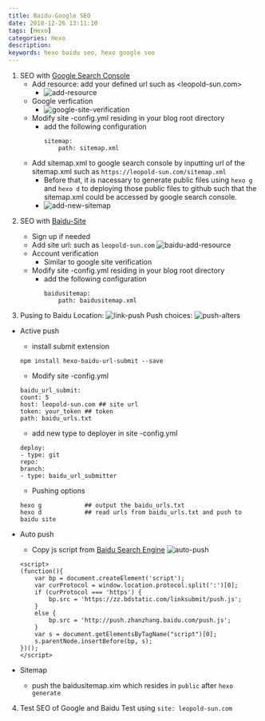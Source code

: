 ```yaml
---
title: Baidu-Google SEO
date: 2018-12-26 13:11:10
tags: [Hexo]
categories: Hexo
description:
keywords: hexo baidu seo, hexo google seo
---
```


1. SEO with [Google Search Console](https://search.google.com/search-console?resource_id=https%3A%2F%2Fleopold-sun.com%2F)
	- Add resource: add your defined url such as <leopold-sun.com>
		- ![add-resource](/images/hexo-seo/add-resource.png)	
	- Google verfication
		- ![google-site-verification](/images/hexo-seo/google-site-verification.png)
	- Modify site -config.yml residing in your blog root directory
		- add the following configuration
			```
			sitemap:
				path: sitemap.xml
			```
	- Add sitemap.xml to google search console by inputting url of the sitemap.xml such as `https://leopold-sun.com/sitemap.xml`
		- Before that, it is nacessary to generate public files using `hexo g` and `hexo d` to deploying those public files to github such that the sitemap.xml could be accessed by google search console.
		- ![add-new-sitemap](/images/hexo-seo/add-new-sitemap.png)

<!-- more  -->

2. SEO with [Baidu-Site](https://ziyuan.baidu.com/dashboard/index?site=https://leopold-sun.com/)
	- Sign up if needed
	- Add site url: such as
		`leopold-sun.com`
		![baidu-add-resource](/images/hexo-seo/baidu-add-resource.png)
	- Account verification 
		- Similar to google site verification
	- Modify site -config.yml residing in your blog root directory
		- add the following configuration
			```
			baidusitemap:
				path: baidusitemap.xml
			```

3. Pusing to Baidu
Location: ![link-push](/images/hexo-seo/link-push.png)
Push choices: ![push-alters](/images/hexo-seo/push-alters.png)
- Active push
	- install submit extension

	```
	npm install hexo-baidu-url-submit --save   
	```

	- Modify site -config.yml

	```
	baidu_url_submit:
  	count: 5 
  	host: leopold-sun.com ## site url
  	token: your_token ## token
  	path: baidu_urls.txt
	```

	- add new type to deployer in site -config.yml

	```
	deploy:
	- type: git
  	repo:
  	branch:
	- type: baidu_url_submitter
	```

	- Pushing options

	```
	hexo g            ## output the baidu_urls.txt
	hexo d            ## read urls from baidu_urls.txt and push to baidu site
	```

- Auto push
	- Copy js script from [Baidu Search Engine](https://ziyuan.baidu.com/)
	![auto-push](/images/hexo-seo/auto-push.png)

	```
	<script>
	(function(){
    	var bp = document.createElement('script');
    	var curProtocol = window.location.protocol.split(':')[0];
    	if (curProtocol === 'https') {
        	bp.src = 'https://zz.bdstatic.com/linksubmit/push.js';
    	}
    	else {
        	bp.src = 'http://push.zhanzhang.baidu.com/push.js';
    	}
    	var s = document.getElementsByTagName("script")[0];
    	s.parentNode.insertBefore(bp, s);
	})();
	</script>
	```
- Sitemap
	- push the baidusitemap.xim which resides in `public` after `hexo generate`

4. Test SEO of Google and Baidu
Test using `site: leopold-sun.com`
